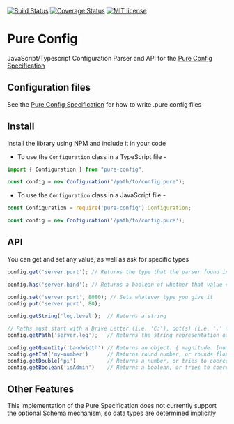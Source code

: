 [![Build Status](https://travis-ci.org/scott181182/pure-config.svg?branch=master)](https://travis-ci.org/scott181182/pure-config.svg?branch=master)
[![Coverage Status](https://coveralls.io/repos/github/scott181182/pure-config/badge.svg?branch=master)](https://coveralls.io/github/scott181182/pure-config?branch=master)
[![MIT license](http://img.shields.io/badge/license-MIT-brightgreen.svg)](http://opensource.org/licenses/MIT)

# Pure Config
JavaScript/Typescript Configuration Parser and API for the [Pure Config Specification](https://github.com/pureconfig/pureconfig)

## Configuration files
See the [Pure Config Specification](https://github.com/pureconfig/pureconfig) for how to write .pure config files

## Install
Install the library using NPM and include it in your code

- To use the `Configuration` class in a TypeScript file -

```ts
import { Configuration } from "pure-config";

const config = new Configuration("/path/to/config.pure");
```

- To use the `Configuration` class in a JavaScript file -

```js
const Configuration = require('pure-config').Configuration;

const config = new Configuration('/path/to/config.pure');
```

## API

You can get and set any value, as well as ask for specific types

```javascript
config.get('server.port'); // Returns the type that the parser found in the .pure file

config.has('server.bind'); // Returns a boolean of whether that value exists or not

config.set('server.port', 8080); // Sets whatever type you give it
config.put('server.port', 80);

config.getString('log.level');  // Returns a string

// Paths must start with a Drive Letter (i.e. 'C:'), dot(s) (i.e. '.' or '..'), tilde '~', or root ('\' or '/')
config.getPath('server.log');   // Returns the string representation of the path

config.getQuantity('bandwidth') // Returns an object: { magnitude: [number], unit: [string] }
config.getInt('my-number')      // Returns round number, or rounds floating points, or tries to coerce other types
config.getDouble('pi')          // Returns a number, or tries to coerce other types
config.getBoolean('isAdmin')    // Returns a boolean, or tries to coerce other types
```

## Other Features
This implementation of the Pure Specification does not currently support the optional Schema mechanism, so data types are determined implicitly
